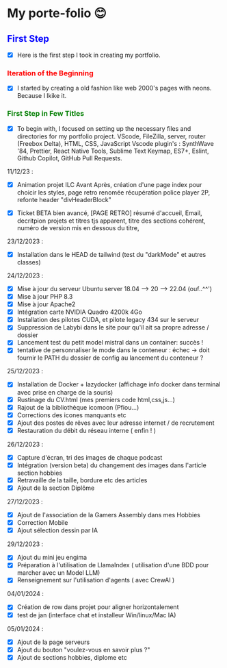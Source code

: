 # My porte-folio :blush:

## <span style="color:blue">First Step</span>

- [x] Here is the first step I took in creating my portfolio.

### <span style="color:red">Iteration of the Beginning</span>

- [x] I started by creating a old fashion like web 2000's pages with neons. Because I lkike it.

### <span style="color:green">First Step in Few Titles</span>

- [x] To begin with, I focused on setting up the necessary files and directories for my portfolio project.
      VScode, FileZilla, server, router (Freebox Delta), HTML, CSS, JavaScript
      Vscode plugin's : SynthWave '84, Prettier, React Native Tools, Sublime Text Keymap, ES7+, Eslint, Github Copilot, GitHub Pull Requests.

11/12/23 :

- [x] Animation projet ILC Avant Après, création d'une page index pour choicir les styles, page retro renomée
      récupération police player 2P, refonte header "divHeaderBlock"

- [x] Ticket BETA bien avancé, [PAGE RETRO] résumé d'accueil, Email, decritpion projets et titres tjs apparent, titre des sections cohérent,
      numéro de version mis en dessous du titre,

23/12/2023 :

- [x] Installation dans le HEAD de tailwind (test du "darkMode" et autres classes)

24/12/2023 :

- [x] Mise à jour du serveur Ubuntu server 18.04 --> 20 --> 22.04 (ouf..^^')
- [x] Mise à jour PHP 8.3
- [x] Mise à jour Apache2
- [x] Intégration carte NVIDIA Quadro 4200k 4Go
- [x] Installation des pilotes CUDA, et pilote legacy 434 sur le serveur
- [x] Suppression de Labybi dans le site pour qu'il ait sa propre adresse / dossier
- [x] Lancement test du petit model mistral dans un container: succès !
- [x] tentative de personnaliser le mode dans le conteneur : échec -> doit fournir le PATH du dossier de config au lancement du conteneur ?

25/12/2023 :

- [x] Installation de Docker + lazydocker (affichage info docker dans terminal avec prise en charge de la souris)
- [x] Rustinage du CV.html (mes premiers code html,css,js...)
- [x] Rajout de la bibliothèque icomoon (Pfiou...)
- [x] Corrections des icones manquants etc
- [x] Ajout des postes de rêves avec leur adresse internet / de recrutement
- [x] Restauration du débit du réseau interne ( enfin ! )

26/12/2023 :

- [x] Capture d'écran, tri des images de chaque podcast
- [x] Intégration (version beta) du changement des images dans l'article section hobbies
- [x] Retravaille de la taille, bordure etc des articles
- [x] Ajout de la section Diplôme

27/12/2023 :

- [x] Ajout de l'association de la Gamers Assembly dans mes Hobbies
- [x] Correction Mobile
- [x] Ajout sélection dessin par IA

29/12/2023 :

- [x] Ajout du mini jeu engima
- [x] Préparation à l'utilisation de LlamaIndex ( utilisation d'une BDD pour marcher avec un Model LLM)
- [x] Renseignement sur l'utilisation d'agents ( avec CrewAI )

04/01/2024 :

- [x] Création de row dans projet pour aligner horizontalement
- [x] test de jan (interface chat et installeur Win/linux/Mac IA)

05/01/2024 :

- [x] Ajout de la page serveurs
- [x] Ajout du bouton "voulez-vous en savoir plus ?"
- [x] Ajout de sections hobbies, diplome etc
